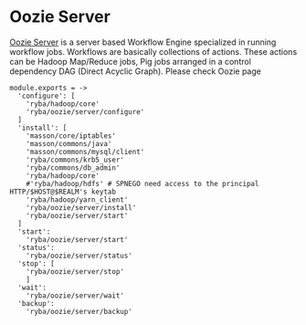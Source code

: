 
# Oozie Server
[Oozie Server][Oozie] is a server based Workflow Engine specialized in running workflow jobs.
Workflows are basically collections of actions.
These actions can be  Hadoop Map/Reduce jobs, Pig jobs arranged in a control dependency DAG (Direct Acyclic Graph).
Please check Oozie page

    module.exports = -> 
      'configure': [
        'ryba/hadoop/core'
        'ryba/oozie/server/configure'
      ]
      'install': [
        'masson/core/iptables'
        'masson/commons/java'
        'masson/commons/mysql/client'
        'ryba/commons/krb5_user'
        'ryba/commons/db_admin'
        'ryba/hadoop/core'
        #'ryba/hadoop/hdfs' # SPNEGO need access to the principal HTTP/$HOST@$REALM's keytab
        'ryba/hadoop/yarn_client'
        'ryba/oozie/server/install'
        'ryba/oozie/server/start'
      ]
      'start':
        'ryba/oozie/server/start'
      'status':
        'ryba/oozie/server/status'
      'stop': [
        'ryba/oozie/server/stop'
        ]
      'wait':
        'ryba/oozie/server/wait'
      'backup':
        'ryba/oozie/server/backup'

[Oozie]: https://oozie.apache.org/docs/3.1.3-incubating/index.html
